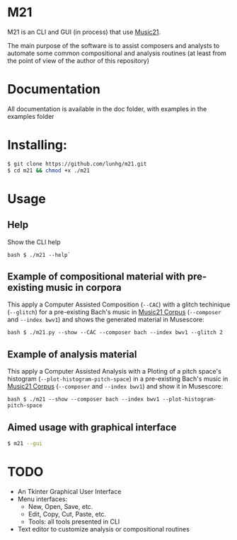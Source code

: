# M21

M21 is an CLI and GUI (in process) that use [Music21](https://github.com/cuthbertLab/music21).

The main purpose of the software is to assist composers and analysts to automate some common compositional and analysis routines (at least from the point of view of the author of this repository)

# Documentation

All documentation is available in the doc folder, with examples in the examples folder 

# Installing:

```bash
$ git clone https://github.com/lunhg/m21.git
$ cd m21 && chmod +x ./m21
```

# Usage

## Help

Show the CLI help

``bash
$ ./m21 --help`
``

## Example of compositional material with pre-existing music in corpora

This apply  a Computer Assisted Composition (`--CAC`) with a glitch techinique (`--glitch`) for a pre-existing Bach's music in [Music21 Corpus](https://web.mit.edu/music21/doc/moduleReference/moduleCorpusCorpora.html#corpus) (`--composer` and `--index bwv1`) and shows the generated material in Musescore:

``bash
$ ./m21.py --show --CAC --composer bach --index bwv1 --glitch 2
``

## Example of analysis material

This apply a Computer Assisted Analysis with a Ploting of a pitch space's histogram (`--plot-histogram-pitch-space`) in a pre-existing Bach's music in [Music21 Corpus](https://web.mit.edu/music21/doc/moduleReference/moduleCorpusCorpora.html#corpus) (`--composer` and `--index bwv1`) and show it in Musescore:

``bash
$ ./m21 --show --composer bach --index bwv1 --plot-histogram-pitch-space
``

## Aimed usage with graphical interface

```bash
$ m21 --gui
```

# TODO

- An Tkinter Graphical User Interface
- Menu interfaces:
  - New, Open, Save, etc.
  - Edit, Copy, Cut, Paste, etc.
  - Tools: all tools presented in CLI
- Text editor to customize analysis or compositional routines

